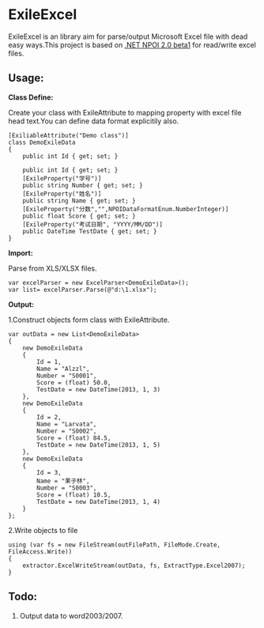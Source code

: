 ExileExcel
==========

ExileExcel is an library aim for parse/output Microsoft Excel file with dead easy ways.This project is based on [.NET NPOI 2.0 beta1][0] for read/write excel files.

Usage:
-----------

**Class Define:**

Create your class with ExileAttribute to mapping property with excel file head text.You can define data format explicitily also.

    [ExiliableAttribute("Demo class")]
    class DemoExileData
    {
        public int Id { get; set; }

        public int Id { get; set; }
        [ExileProperty("学号")]
        public string Number { get; set; }
        [ExileProperty("姓名")]
        public string Name { get; set; }
        [ExileProperty("分数","",NPOIDataFormatEnum.NumberInteger)]
        public float Score { get; set; }
        [ExileProperty("考试日期", "YYYY/MM/DD")]
        public DateTime TestDate { get; set; }
    }

**Import:**

Parse from XLS/XLSX files.

    var excelParser = new ExcelParser<DemoExileData>();
    var list= excelParser.Parse(@"d:\1.xlsx");

**Output:**

1.Construct objects form class with ExileAttribute.

    var outData = new List<DemoExileData>
    {
        new DemoExileData
        {
            Id = 1,
            Name = "Alzzl",
            Number = "S0001",
            Score = (float) 50.0,
            TestDate = new DateTime(2013, 1, 3)
        },
        new DemoExileData
        {
            Id = 2,
            Name = "Larvata",
            Number = "S0002",
            Score = (float) 84.5,
            TestDate = new DateTime(2013, 1, 5)
        },
        new DemoExileData
        {
            Id = 3,
            Name = "果子林",
            Number = "S0003",
            Score = (float) 10.5,
            TestDate = new DateTime(2013, 1, 4)
        }
    };


2.Write objects to file

    using (var fs = new FileStream(outFilePath, FileMode.Create, FileAccess.Write))
    {
        extractor.ExcelWriteStream(outData, fs, ExtractType.Excel2007);
    }


Todo:
-----------
1. Output data to word2003/2007.

[0]: https://github.com/tonyqus/npoi